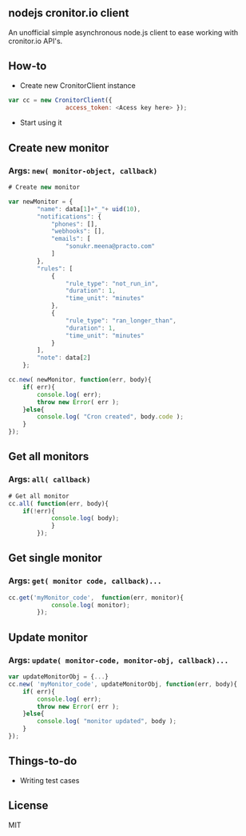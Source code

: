 nodejs cronitor.io client  
-------------------------

An unofficial simple asynchronous node.js client to ease working with cronitor.io API's.

How-to
--------

- Create new CronitorClient instance    

``` js
var cc = new CronitorClient({
				access_token: <Acess key here> });
```
- Start using it

## Create new monitor 
### Args: `new( monitor-object, callback)`

``` js
# Create new monitor

var newMonitor = {
	    "name": data[1]+"_"+ uid(10),
	    "notifications": {
	        "phones": [], 
	        "webhooks": [], 
	        "emails": [
	            "sonukr.meena@practo.com"
	        ]
	    }, 
	    "rules": [
	        {
	            "rule_type": "not_run_in", 
	            "duration": 1, 
	            "time_unit": "minutes"
	        },
	        {
	            "rule_type": "ran_longer_than", 
	            "duration": 1, 
	            "time_unit": "minutes"
	        }
	    ],
	    "note": data[2]
	};

cc.new( newMonitor, function(err, body){
	if( err){
		console.log( err);
		throw new Error( err );
	}else{
		console.log( "Cron created", body.code );
	}
});
```	

## Get all monitors

### Args: `all( callback)`

``` js
# Get all monitor
cc.all( function(err, body){
    if(!err){
			console.log( body);
			}
		});
```

## Get single monitor

### Args: `get( monitor code, callback)...`
``` js
cc.get('myMonitor_code',  function(err, monitor){
			console.log( monitor);
		});
```		

## Update monitor

### Args: `update( monitor-code, monitor-obj, callback)...`

``` js
var updateMonitorObj = {...}
cc.new( 'myMonitor_code', updateMonitorObj, function(err, body){
	if( err){
		console.log( err);
		throw new Error( err );
	}else{
		console.log( "monitor updated", body );
	}
});
```
		
		
Things-to-do
----------

- Writing test cases


License
-----------
MIT